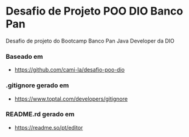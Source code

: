 # Desafio de Projeto POO DIO Banco Pan

Desafio de projeto do Bootcamp Banco Pan Java Developer da DIO

### Baseado em
* https://github.com/cami-la/desafio-poo-dio

### .gitignore gerado em 
* https://www.toptal.com/developers/gitignore

### README.rd gerado em
* https://readme.so/pt/editor
